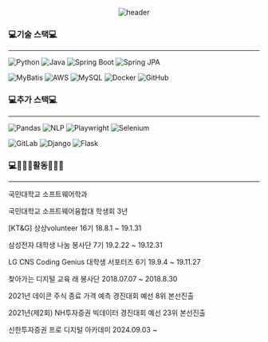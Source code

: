 <div align = "center">
  
  ![header](https://capsule-render.vercel.app/api?type=waving&text=Han%20Yeong%20Jang&color=7BC4C4&height=200&fontColor=FFFFFF)
</div>

  ### 💻기술 스택💻
  ---
  
  ![Python](https://img.shields.io/badge/Python-3776AB?style=for-the-badge&logo=python&logoColor=white)
  ![Java](https://img.shields.io/badge/Java-007396?style=for-the-badge&logo=java&logoColor=white)
  ![Spring Boot](https://img.shields.io/badge/Spring%20Boot-6DB33F?style=for-the-badge&logo=spring-boot&logoColor=white)
  ![Spring JPA](https://img.shields.io/badge/Spring%20JPA-6DB33F?style=for-the-badge&logo=spring&logoColor=white)
  
  ![MyBatis](https://img.shields.io/badge/MyBatis-DC382D?style=for-the-badge&logo=MyBatis&logoColor=white)
  ![AWS](https://img.shields.io/badge/AWS-232F3E?style=for-the-badge&logo=amazon-aws&logoColor=white)
  ![MySQL](https://img.shields.io/badge/MySQL-4479A1?style=for-the-badge&logo=mysql&logoColor=white)
  ![Docker](https://img.shields.io/badge/Docker-2496ED?style=for-the-badge&logo=docker&logoColor=white)
  ![GitHub](https://img.shields.io/badge/GitHub-181717?style=for-the-badge&logo=github&logoColor=white)

  ### 💻추가 스택💻
  ---
  
  ![Pandas](https://img.shields.io/badge/Pandas-150458?style=for-the-badge&logo=pandas&logoColor=white)
  ![NLP](https://img.shields.io/badge/NLP-008080?style=for-the-badge&logo=nlp&logoColor=white)
  ![Playwright](https://img.shields.io/badge/Playwright-2EAD33?style=for-the-badge&logo=playwright&logoColor=white)
  ![Selenium](https://img.shields.io/badge/Selenium-43B02A?style=for-the-badge&logo=selenium&logoColor=white)

  ![GitLab](https://img.shields.io/badge/GitLab-FCA121?style=for-the-badge&logo=gitlab&logoColor=white)
  ![Django](https://img.shields.io/badge/Django-092E20?style=for-the-badge&logo=django&logoColor=white)
  ![Flask](https://img.shields.io/badge/Flask-000000?style=for-the-badge&logo=flask&logoColor=white)

  ### 💻🙇🏻‍♂️활동🙇🏻‍♂️
  ---
  
  국민대학교 소프트웨어학과 
  
  국민대학교 소프트웨어융합대 학생회 3년 
  
  [KT&G] 상상volunteer 16기 18.8.1 ~ 19.1.31  
  
  삼성전자 대학생 나눔 봉사단 7기 19.2.22 ~ 19.12.31
  
  LG CNS Coding Genius 대학생 서포터즈 6기 19.9.4 ~ 19.11.27
  
  찾아가는 디지털 교육 래 봉사단 2018.07.07 ~ 2018.8.30
  
  2021년 데이콘 주식 종료 가격 예측 경진대회 예선 8위 본선진출
  
  2021년(제2회) NH투자증권 빅데이터 경진대회 예선 23위 본선진출 
  
  신한투자증권 프로 디지털 아카데미 2024.09.03 ~ 
  
  
